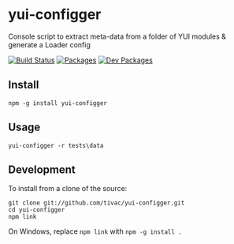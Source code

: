 yui-configger
=============

Console script to extract meta-data from a folder of YUI modules & generate a Loader config

[![Build Status](https://travis-ci.org/tivac/yui-configger.png?branch=rethinking-everything)](https://travis-ci.org/tivac/yui-configger)
[![Packages](https://david-dm.org/tivac/yui-configger/status.png)](https://david-dm.org/tivac/yui-configger/)
[![Dev Packages](https://david-dm.org/tivac/yui-configger/dev-status.png)](https://david-dm.org/tivac/yui-configger/)

## Install ##

    npm -g install yui-configger

## Usage ##

    yui-configger -r tests\data

## Development ##

To install from a clone of the source:

    git clone git://github.com/tivac/yui-configger.git
    cd yui-configger
    npm link

On Windows, replace `npm link` with `npm -g install .`
